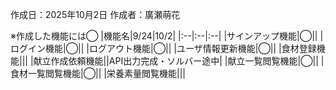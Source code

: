 作成日：2025年10月2日
作成者：廣瀬萌花

※作成した機能には◯
|機能名|9/24|10/2|
|:--|:--|:--|
|サインアップ機能|◯||
|ログイン機能|◯||
|ログアウト機能|◯||
|ユーザ情報更新機能|◯||
|食材登録機能|||
|献立作成依頼機能||API出力完成・ソルバー途中|
|献立一覧閲覧機能|◯||
|食材一覧閲覧機能|◯||
|栄養素量閲覧機能|||

